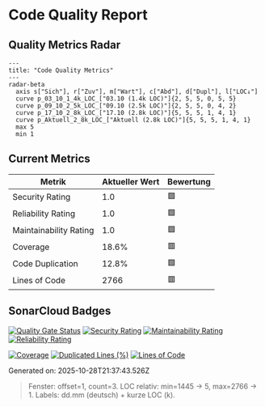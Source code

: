# Code Quality Report

## Quality Metrics Radar

```mermaid
---
title: "Code Quality Metrics"
---
radar-beta
  axis s["Sich"], r["Zuv"], m["Wart"], c["Abd"], d["Dupl"], l["LOC↓"]
  curve p_03_10_1_4k_LOC_["03.10 (1.4k LOC)"]{2, 5, 5, 0, 5, 5}
  curve p_09_10_2_5k_LOC_["09.10 (2.5k LOC)"]{2, 5, 5, 0, 4, 2}
  curve p_17_10_2_8k_LOC_["17.10 (2.8k LOC)"]{5, 5, 5, 1, 4, 1}
  curve p_Aktuell_2_8k_LOC_["Aktuell (2.8k LOC)"]{5, 5, 5, 1, 4, 1}
  max 5
  min 1
```

## Current Metrics

| Metrik | Aktueller Wert | Bewertung |
|--------|----------------|-----------|
| Security Rating | 1.0 | 🟩 |
| Reliability Rating | 1.0 | 🟩 |
| Maintainability Rating | 1.0 | 🟩 |
| Coverage | 18.6% | 🟥 |
| Code Duplication | 12.8% | 🟩 |
| Lines of Code | 2766 | 🟥 |

## SonarCloud Badges

[![Quality Gate Status](https://sonarcloud.io/api/project_badges/measure?project=merlinbecker_CodexMiroir&metric=alert_status)](https://sonarcloud.io/summary/new_code?id=merlinbecker_CodexMiroir)
[![Security Rating](https://sonarcloud.io/api/project_badges/measure?project=merlinbecker_CodexMiroir&metric=security_rating)](https://sonarcloud.io/summary/new_code?id=merlinbecker_CodexMiroir)
[![Maintainability Rating](https://sonarcloud.io/api/project_badges/measure?project=merlinbecker_CodexMiroir&metric=sqale_rating)](https://sonarcloud.io/summary/new_code?id=merlinbecker_CodexMiroir)
[![Reliability Rating](https://sonarcloud.io/api/project_badges/measure?project=merlinbecker_CodexMiroir&metric=reliability_rating)](https://sonarcloud.io/summary/new_code?id=merlinbecker_CodexMiroir)

[![Coverage](https://sonarcloud.io/api/project_badges/measure?project=merlinbecker_CodexMiroir&metric=coverage)](https://sonarcloud.io/summary/new_code?id=merlinbecker_CodexMiroir)
[![Duplicated Lines (%)](https://sonarcloud.io/api/project_badges/measure?project=merlinbecker_CodexMiroir&metric=duplicated_lines_density)](https://sonarcloud.io/summary/new_code?id=merlinbecker_CodexMiroir)
[![Lines of Code](https://sonarcloud.io/api/project_badges/measure?project=merlinbecker_CodexMiroir&metric=ncloc)](https://sonarcloud.io/summary/new_code?id=merlinbecker_CodexMiroir)

Generated on: 2025-10-28T21:37:43.526Z

> Fenster: offset=1, count=3. LOC relativ: min=1445 → 5, max=2766 → 1. Labels: dd.mm (deutsch) + kurze LOC (k).